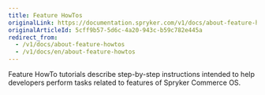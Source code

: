 ```yaml
---
title: Feature HowTos
originalLink: https://documentation.spryker.com/v1/docs/about-feature-howtos
originalArticleId: 5cff9b57-5d6c-4a20-943c-b59c782e445a
redirect_from:
  - /v1/docs/about-feature-howtos
  - /v1/docs/en/about-feature-howtos
---
```


Feature HowTo tutorials describe step-by-step instructions intended to help developers perform tasks related to features of Spryker Commerce OS.
